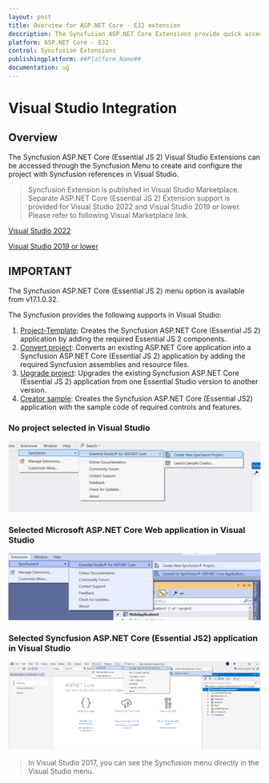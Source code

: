 ```yaml
---
layout: post
title: Overview for ASP.NET Core - EJ2 extension
description: The Syncfusion ASP.NET Core Extensions provide quick access to create or configure the Syncfusion ASP.NET projects along with Essential JS 2 components.
platform: ASP.NET Core - EJ2
control: Syncfusion Extensions
publishingplatform: ##Platform_Name##
documentation: ug
---
```


# Visual Studio Integration

## Overview

The Syncfusion ASP.NET Core (Essential JS 2) Visual Studio Extensions can be accessed through the Syncfusion Menu to create and configure the project with Syncfusion references in Visual Studio.

> Syncfusion Extension is published in Visual Studio Marketplace. Separate ASP.NET Core (Essential JS 2) Extension support is provided for Visual Studio 2022 and Visual Studio 2019 or lower. Please refer to following Visual Marketplace link.

[Visual Studio 2022](https://marketplace.visualstudio.com/items?itemName=SyncfusionInc.ASPNETCoreVSExtensions)

[Visual Studio 2019 or lower](https://marketplace.visualstudio.com/items?itemName=SyncfusionInc.ASPNETCoreExtensions)

## IMPORTANT

The Syncfusion ASP.NET Core (Essential JS 2) menu option is available from v17.1.0.32.

The Syncfusion provides the following supports in Visual Studio:

1. [Project-Template](create-project):  Creates the Syncfusion ASP.NET Core (Essential JS 2) application by adding the required Essential JS 2 components.
2. [Convert project](convert-project): Converts an existing ASP.NET Core application into a Syncfusion ASP.NET Core (Essential JS 2) application by adding the required Syncfusion assemblies and resource files.
3. [Upgrade project](upgrade-project): Upgrades the existing Syncfusion ASP.NET Core (Essential JS 2) application from one Essential Studio version to another version.
4. [Creator sample](create-samples): Creates the Syncfusion ASP.NET Core (Essential JS2) application with the sample code of required controls and features.

### No project selected in Visual Studio

![no project selected](images/no-project-selected.png)

### Selected Microsoft ASP.NET Core Web application in Visual Studio

![selected microsoft](images/convert-new-app-2019.png)

### Selected Syncfusion ASP.NET Core (Essential JS2) application in Visual Studio

![selected syncfusion](images/selected-syncfusion-project.png)

> In Visual Studio 2017, you can see the Syncfusion menu directly in the Visual Studio menu.

